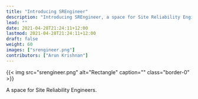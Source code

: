 ```yaml
---
title: "Introducing SREngineer"
description: "Introducing SREngineer, a space for Site Reliability Engineers"
lead: ""
date: 2021-04-28T21:24:11+12:00
lastmod: 2021-04-28T21:24:11+12:00
draft: false
weight: 60
images: ["srengineer.png"]
contributors: ["Arun Krishnan"]
---
```


{{< img src="srengineer.png" alt="Rectangle" caption="<em></em>" class="border-0" >}}

A space for Site Reliability Engineers.